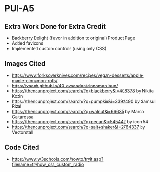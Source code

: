 # PUI-A5

## Extra Work Done for Extra Credit
- Backberry Delight (flavor in addition to original) Product Page
- Added favicons
- Implemented custom controls (using only CSS)

## Images Cited
- https://www.forksoverknives.com/recipes/vegan-desserts/apple-maple-cinnamon-rolls/
- https://vsoch.github.io/40-avocados/cinnamon-bun/ 
- https://thenounproject.com/search/?q=blackberry&i=408378 by Nikita Kozin
- https://thenounproject.com/search/?q=pumpkin&i=3392490 by Samsul Rizal
- https://thenounproject.com/search/?q=walnut&i=66635 by Marco Galtarossa
- https://thenounproject.com/search/?q=pecan&i=545442 by icon 54
- https://thenounproject.com/search/?q=salt+shaker&i=2764337 by Vectorstall

## Code Cited
- https://www.w3schools.com/howto/tryit.asp?filename=tryhow_css_custom_radio

